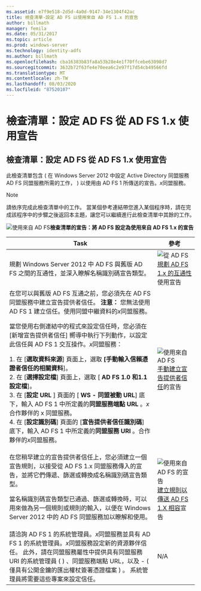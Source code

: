 ```yaml
---
ms.assetid: e7f9e518-2d5d-4a0d-9147-34e1304f42ac
title: 檢查清單-設定 AD FS 以使用來自 AD FS 1.x 的宣告
author: billmath
manager: femila
ms.date: 05/31/2017
ms.topic: article
ms.prod: windows-server
ms.technology: identity-adfs
ms.author: billmath
ms.openlocfilehash: cba16383b83fa8a53b28e4e1f70ffcebe63098d7
ms.sourcegitcommit: 3632b72f63fe4e70eea6c2e97f17d54cb49566fd
ms.translationtype: MT
ms.contentlocale: zh-TW
ms.lasthandoff: 08/03/2020
ms.locfileid: "87520107"
---
```

# <a name="checklist-configuring-ad-fs--to-consume-claims-from-ad-fs-1x"></a>檢查清單：設定 AD FS 從 AD FS 1.x 使用宣告


## <a name="checklist-configuring-ad-fs-to-consume-claims-from-adfs1x"></a>檢查清單：設定 AD FS 從 AD FS 1.x 使用宣告
此檢查清單包含 \( 在 Windows Server 2012 中設定 Active Directory 同盟服務 AD FS 同盟服務所需的工作， \) 以使用由 AD FS 1 所傳送的宣告。*x*同盟服務。

> [!NOTE]
> 請依序完成此檢查清單中的工作。 當某個參考連結帶您進入某個程序時，請在完成該程序中的步驟之後返回本主題，讓您可以繼續進行此檢查清單中其餘的工作。

![使用來自 AD FS](media/2b05dce3-938f-4168-9b8f-1f4398cbdb9b.gif)**檢查清單的宣告：將 AD FS 設定為使用來自 AD FS 1.x 的宣告**

|Task|參考|
|--------|-------------|
|規劃 Windows Server 2012 中 AD FS 與舊版 AD FS 之間的互通性，並深入瞭解名稱識別碼宣告類型。|![從 AD FS](media/faa393df-4856-4431-9eda-4f4e5be72a90.gif)[規劃 AD FS 1.x 的互通性](/previous-versions/windows/it-pro/windows-server-2012-R2-and-2012/ff678040(v=ws.11))使用宣告|
| 在您可以與舊版 AD FS 互通之前，您必須先在 AD FS 同盟服務中建立宣告提供者信任。 **注意：** 您無法使用 AD FS 1 建立信任。使用同盟中繼資料的*x*同盟服務。<p>當您使用右側連結中的程式來設定信任時，您必須在 [新增宣告提供者信任] 嚮導中執行下列動作，以設定此信任與 AD FS 1 交互操作。*x*同盟服務：<p>1. 在 [**選取資料來源**] 頁面上，選取 **[手動輸入信賴憑證者信任的相關資料**]。<br />2. 在 [**選擇設定檔**] 頁面上，選取 [ **AD FS 1.0 和1.1 設定檔**]。<br />3. 在 [**設定 URL** ] 頁面的 [ **WS \- 同盟被動 URL**] 底下，輸入 AD FS 1 中所定義的**同盟服務端點 URL** 。*x*合作夥伴的 x 同盟服務。<br />4. 在 [**設定識別碼**] 頁面的 [**宣告提供者信任識別碼**] 底下，輸入 AD FS 1 中所定義的**同盟服務 URI** 。合作夥伴的*x*同盟服務。|![使用來自 AD FS](media/faa393df-4856-4431-9eda-4f4e5be72a90.gif)[手動建立宣告提供者信任](../../ad-fs/operations/Create-a-Claims-Provider-Trust.md)的宣告|
| 在您稍早建立的宣告提供者信任上，您必須建立一個宣告規則，以接受從 AD FS 1.x 同盟服務傳入的宣告，並將它們傳遞、篩選或轉換成名稱識別碼宣告類型。<p>當名稱識別碼宣告類型已通過、篩選或轉換時，可以用來做為另一個規則或規則的輸入，以便在 Windows Server 2012 中的 AD FS 同盟服務加以瞭解和使用。|![使用來自 AD FS 的宣告](media/faa393df-4856-4431-9eda-4f4e5be72a90.gif)[建立規則以傳送 AD FS 1.X 相容](../../ad-fs/operations/Create-a-Rule-to-Send-an-AD-FS-1x-Compatible-Claim.md)宣告|
| 請洽詢 AD FS 1 的系統管理員。*x*同盟服務並具有 AD FS 1 的系統管理員。*x*同盟服務設定新的資源夥伴信任。 此外，請在同盟服務屬性中提供具有同盟服務 URI 的系統管理員 \( \) 、同盟服務端點 URL，以及 \- \( 僅具有公開金鑰的匯出權杖簽署憑證檔案 \) 。 系統管理員將需要這些專案來設定信任。|N\/A|
